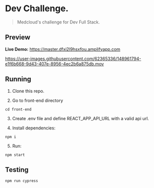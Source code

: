 # Dev Challenge.

> Medcloud's challenge for Dev Full Stack.

## Preview

**Live Demo:** https://master.dfxi2l9hsxfou.amplifyapp.com

https://user-images.githubusercontent.com/62365336/148961794-e1f6b668-9d43-407e-8956-4ec2b6a875db.mov

## Running

1. Clone this repo.

2. Go to front-end directory

`cd front-end`

3. Create .env file and define REACT_APP_API_URL with a valid api url.

4. Install dependencies:

`npm i`

5. Run:

`npm start`

## Testing

`npm run cypress`
